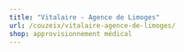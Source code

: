 ```yaml
---
title: "Vitalaire - Agence de Limoges"
url: /couzeix/vitalaire-agence-de-limoges/
shop: approvisionnement médical
---
```


